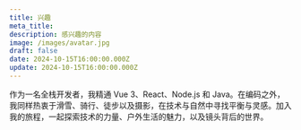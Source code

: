 ```yaml
---
title: 兴趣
meta_title:
description: 感兴趣的内容
image: /images/avatar.jpg
draft: false
date: 2024-10-15T16:00:00.000Z
update: 2024-10-15T16:00:00.000Z
---
```


作为一名全栈开发者，我精通 Vue 3、React、Node.js 和 Java。在编码之外，我同样热衷于滑雪、骑行、徒步以及摄影，在技术与自然中寻找平衡与灵感。加入我的旅程，一起探索技术的力量、户外生活的魅力，以及镜头背后的世界。

